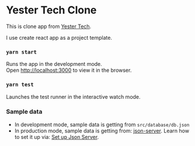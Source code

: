 # Yester Tech Clone

This is clone app from [Yester Tech](https://github.com/ReactTraining/react-workshop).

I use create react app as a project template.

### `yarn start`

Runs the app in the development mode.<br />
Open [http://localhost:3000](http://localhost:3000) to view it in the browser.

### `yarn test`

Launches the test runner in the interactive watch mode.<br />

### Sample data

- In development mode, sample data is getting from `src/database/db.json`
- In production mode, sample data is getting from: [json-server](https://my-json-server.typicode.com/hd4ng/yester-tech-data). Learn how to set it up via: [Set up Json Server](https://my-json-server.typicode.com/).

